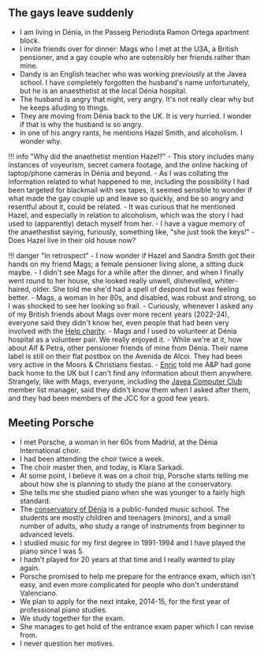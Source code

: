 ## The gays leave suddenly

- I am living in Dénia, in the Passeig Periodista Ramon Ortega apartment block.
- I invite friends over for dinner: Mags who I met at the U3A, a British pensioner, and a gay couple who are ostensibly her friends rather than mine.
- Dandy is an English teacher who was working previously at the Javea school. I have completely forgotten the husband's name unfortunately, but he is an anaesthetist at the local Dénia hospital.
- The husband is angry that night, very angry. It's not really clear why but he keeps alluding to things.
- They are moving from Dénia back to the UK. It is very hurried. I wonder if that is why the husband is so angry.
- In one of his angry rants, he mentions Hazel Smith, and alcoholism. I wonder why.

!!! info "Why did the anaethetist mention Hazel?"
    - This story includes many instances of voyeurism, secret camera footage, and the online hacking of laptop/phone cameras in Dénia and beyond.
    - As I was collating the information related to what happened to me, including the possibility I had been targeted for blackmail with sex tapes, it seemed sensible to wonder if what made the gay couple up and leave so quickly, and be so angry and resentful about it, could be related.
    - It was curious that he mentioned Hazel, and especially in relation to alcoholism, which was the story I had used to (apparently) detach myself from her.
    - I have a vague memory of the anaethestist saying, furiously, something like, "she just took the keys!"
    - Does Hazel live in their old house now?

!!! danger "In retrospect"
    - I now wonder if Hazel and Sandra Smith got their hands on my friend Mags; a female pensioner living alone, a sitting duck maybe.
    - I didn't see Mags for a while after the dinner, and when I finally went round to her house, she looked really unwell, dishevelled, whiter-haired, older. She told me she'd had a spell of despond but was feeling better.
    - Mags, a woman in her 80s, and disabled, was robust and strong, so I was shocked to see her looking so frail. 
    - Curiously, whenever I asked any of my British friends about Mags over more recent years (2022-24), everyone said they didn't know her, even people that had been very involved with the [Help charity](https://helpmarinaalta.org/). 
    - Mags and I used to volunteer at Dénia hospital as a volunteer pair. We really enjoyed it.
    - While we're at it, how about Alf & Petra, other pensioner friends of mine from Dénia. Their name label is still on their flat postbox on the Avenida de Alcoi. They had been very active in the Moors & Christians fiestas.
    - [Enric](2008.md#enric) told me A&P had gone back home to the UK but I can't find any information about them anywhere. Strangely, like with Mags, everyone, including the [Javea Computer Club](2007.md#javea-computer-club) member list manager, said they didn't know them when I asked after them, and they had been members of the JCC for a good few years. 

## Meeting Porsche

- I met Porsche, a woman in her 60s from Madrid, at the Dénia International choir.
- I had been attending the choir twice a week.
- The choir master then, and today, is Klara Sarkadi.
- At some point, I believe it was on a choir trip, Porsche starts telling me about how she is planning to study the piano at the conservatory.
- She tells me she studied piano when she was younger to a fairly high standard.
- The [conservatory of Dénia](https://portal.edu.gva.es/conservatoridenia/) is a public-funded music school. The students are mostly children and teenagers (minors), and a small number of adults, who study a range of instruments from beginner to advanced levels.
- I studied music for my first degree in 1991-1994 and I have played the piano since I was 5.
- I hadn't played for 20 years at that time and I really wanted to play again. 
- Porsche promised to help me prepare for the entrance exam, which isn't easy, and even more complicated for people who don't understand Valenciano.
- We plan to apply for the next intake, 2014-15, for the first year of professional piano studies.
- We study together for the exam. 
- She manages to get hold of the entrance exam paper which I can revise from.
- I never question her motives.
